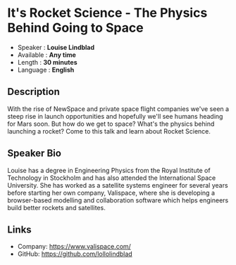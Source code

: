 It's Rocket Science - The Physics Behind Going to Space
=========================

* Speaker   : **Louise Lindblad**
* Available : **Any time**
* Length    : **30 minutes**
* Language  : **English**

Description
-----------

With the rise of NewSpace and private space flight companies we've seen a steep rise in launch opportunities and hopefully we'll see humans heading for Mars soon. But how do we get to space? What's the physics behind launching a rocket? Come to this talk and learn about Rocket Science.

Speaker Bio
-----------

Louise has a degree in Engineering Physics from the Royal Institute of Technology in Stockholm and has also attended the International Space University. She has worked as a satellite systems engineer for several years before starting her own company, Valispace, where she is developing a browser-based modelling and collaboration software which helps engineers build better rockets and satellites.

Links
-----

* Company: https://www.valispace.com/
* GitHub: https://github.com/lollolindblad
